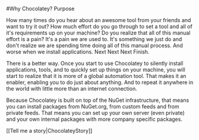 #Why Chocolatey? Purpose

How many times do you hear about an awesome tool from your friends and want to try it out? How much effort do you go through to set a tool and all of it's requirements up on your machine? Do you realize that all of this manual effort is a pain? It's a pain we are used to. It's something we just do and don't realize we are spending time doing all of this manual process. And worse when we install applications. Next Next Next Finish.  
  
There is a better way. Once you start to use Chocolatey to silently install applications, tools, and to quickly set up things on your machine, you will start to realize that it is more of a global automation tool. That makes it an enabler, enabling you to do just about anything. And to repeat it anywhere in the world with little more than an internet connection.  
  
Because Chocolatey is built on top of the NuGet infrastructure, that means you can install packages from NuGet.org, from custom feeds and from private feeds. That means you can set up your own server (even private) and your own internal packages with more company specific packages.  
  
[[Tell me a story|ChocolateyStory]]